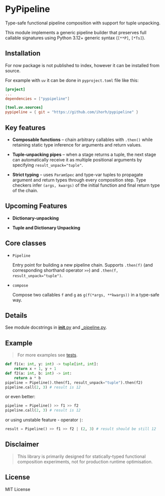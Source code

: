 # PyPipeline

Type-safe functional pipeline composition with support for tuple unpacking.

This module implements a generic pipeline builder that preserves full callable
signatures using Python 3.12+ generic syntax (`[**P]`, `[*Ts]`).

## Installation

For now package is not published to index, however it can be installed from source.

For example with `uv` it can be done in `pyproject.toml` file like this:

```toml
[project]
...
dependencies = ["pypipeline"]

[tool.uv.sources]
pypipeline = { git = "https://github.com/ihorh/pypipeline" }
```
## Key features

* **Composable functions** – chain arbitrary callables with `.then()`
  while retaining static type inference for arguments and return values.

* **Tuple-unpacking pipes** – when a stage returns a tuple, the next stage can
  automatically receive it as multiple positional arguments by specifying
  `result_unpack="tuple"`.

* **Strict typing** – uses `ParamSpec` and type-var tuples to propagate argument
  and return types through every composition step. Type checkers infer
  `(args, kwargs)` of the initial function and final return type of the chain.

## Upcoming Features

* **Dictionary-unpacking**

* **Tuple and Dictionary Unpacking**

## Core classes

* `Pipeline`
    
  Entry point for building a new pipeline chain.
  Supports `.then(f)` (and corresponding shorthand operator `>>`) and
  `.then(f, result_unpack="tuple")`.

* `compose`

  Compose two callables `f` and `g` as `g(f(*args, **kwargs))` in a type-safe way.

## Details

See module docstrings in [__init__.py](src/pypipeline/__init__.py) and [_pipeline.py](src/pypipeline/_pipeline.py).

## Example

> For more examples see [tests](tests/pipeline_examples_test.py).

```python
def f1(x: int, y: int) -> tuple[int, int]:
    return x + 1, y + 1
def f2(a: int, b: int) -> int:
    return a * b
pipeline = Pipeline().then(f1, result_unpack="tuple").then(f2)
pipeline.call(2, 3) # result is 12
```

or even better:

```python
pipeline = Pipeline() >> f1 >> f2
pipeline.call(2, 3) # result is 12
```

or using unstable feature - operator `|`:

```python
result = Pipeline() >> f1 >> f2 | (2, 3) # result should be still 12
```

## Disclaimer

> This library is primarily designed for statically-typed functional composition
> experiments, not for production runtime optimisation.

## License

MIT License
